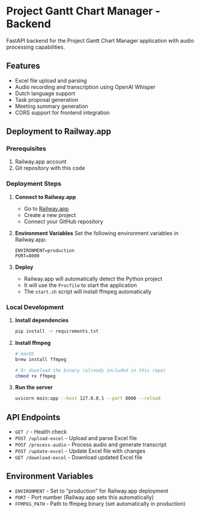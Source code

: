# Project Gantt Chart Manager - Backend

FastAPI backend for the Project Gantt Chart Manager application with audio processing capabilities.

## Features

- Excel file upload and parsing
- Audio recording and transcription using OpenAI Whisper
- Dutch language support
- Task proposal generation
- Meeting summary generation
- CORS support for frontend integration

## Deployment to Railway.app

### Prerequisites

1. Railway.app account
2. Git repository with this code

### Deployment Steps

1. **Connect to Railway.app**
   - Go to [Railway.app](https://railway.app)
   - Create a new project
   - Connect your GitHub repository

2. **Environment Variables**
   Set the following environment variables in Railway.app:
   ```
   ENVIRONMENT=production
   PORT=8000
   ```

3. **Deploy**
   - Railway.app will automatically detect the Python project
   - It will use the `Procfile` to start the application
   - The `start.sh` script will install ffmpeg automatically

### Local Development

1. **Install dependencies**
   ```bash
   pip install -r requirements.txt
   ```

2. **Install ffmpeg**
   ```bash
   # macOS
   brew install ffmpeg
   
   # Or download the binary (already included in this repo)
   chmod +x ffmpeg
   ```

3. **Run the server**
   ```bash
   uvicorn main:app --host 127.0.0.1 --port 8000 --reload
   ```

## API Endpoints

- `GET /` - Health check
- `POST /upload-excel` - Upload and parse Excel file
- `POST /process-audio` - Process audio and generate transcript
- `POST /update-excel` - Update Excel file with changes
- `GET /download-excel` - Download updated Excel file

## Environment Variables

- `ENVIRONMENT` - Set to "production" for Railway.app deployment
- `PORT` - Port number (Railway.app sets this automatically)
- `FFMPEG_PATH` - Path to ffmpeg binary (set automatically in production) 